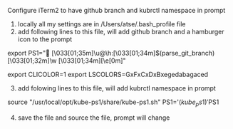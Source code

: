 Configure iTerm2 to have github branch and kubrctl namespace in prompt
1. locally all my settings are in /Users/atse/.bash_profile file
2. add following lines to this file, will add github branch and a hamburger icon to the prompt

export PS1="🍔 \[\033[01;35m\]\u@\h:\[\033[01;34m\]\$(parse_git_branch) \[\033[01;32m\]\w \[\033[01;34m\]\[\e[0m\]"

export CLICOLOR=1
export LSCOLORS=GxFxCxDxBxegedabagaced

3. add folowing lines to this file, will add kubrctl namespace in prompt

source "/usr/local/opt/kube-ps1/share/kube-ps1.sh"
PS1='$(kube_ps1)'$PS1

4. save the file and source the file, prompt will change

